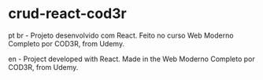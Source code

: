 # crud-react-cod3r

pt br - Projeto desenvolvido com React. Feito no curso Web Moderno Completo por COD3R, from Udemy.

en - Project developed with React. Made in the Web Moderno Completo por COD3R, from Udemy.